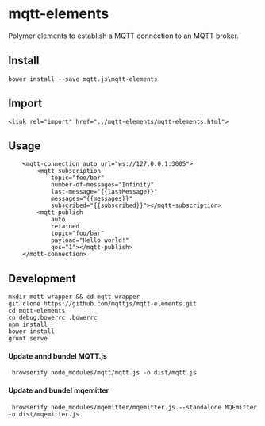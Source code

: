 # mqtt-elements
Polymer elements to establish a MQTT connection to an MQTT broker. 

## Install

```
bower install --save mqtt.js\mqtt-elements
```

## Import

```
<link rel="import" href="../mqtt-elements/mqtt-elements.html">
```

## Usage

```
    <mqtt-connection auto url="ws://127.0.0.1:3005">
        <mqtt-subscription
            topic="foo/bar"
            number-of-messages="Infinity"
            last-message="{{lastMessage}}"
            messages="{{messages}}"
            subscribed="{{subscribed}}"></mqtt-subscription>
        <mqtt-publish 
            auto
            retained
            topic="foo/bar"
            payload="Hello world!"
            qos="1"></mqtt-publish>        
    </mqtt-connection>
```

## Development
 
```
mkdir mqtt-wrapper && cd mqtt-wrapper 
git clone https://github.com/mqttjs/mqtt-elements.git
cd mqtt-elements
cp debug.bowerrc .bowerrc
npm install
bower install
grunt serve
```


#### Update annd bundel MQTT.js

```
 browserify node_modules/mqtt/mqtt.js -o dist/mqtt.js

```

#### Update and bundel mqemitter
```
 browserify node_modules/mqemitter/mqemitter.js --standalone MQEmitter -o dist/mqemitter.js 
 
```
